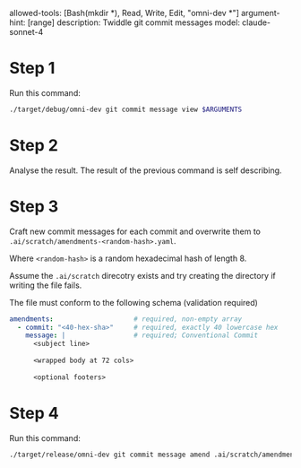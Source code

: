 allowed-tools: [Bash(mkdir *), Read, Write, Edit, "omni-dev *"]
argument-hint: [range]
description: Twiddle git commit messages
model: claude-sonnet-4

# Step 1
Run this command:

```bash
./target/debug/omni-dev git commit message view $ARGUMENTS
```

# Step 2
Analyse the result.  The result of the previous command is self describing.

# Step 3
Craft new commit messages for each commit and overwrite them to `.ai/scratch/amendments-<random-hash>.yaml`.

Where `<random-hash>` is a random hexadecimal hash of length 8.

Assume the `.ai/scratch` direcotry exists and try creating the directory if writing the file fails.

The file must conform to the following schema (validation required)
```yaml
amendments:                    # required, non-empty array
  - commit: "<40-hex-sha>"     # required, exactly 40 lowercase hex
    message: |                 # required; Conventional Commit
      <subject line>
      
      <wrapped body at 72 cols>
      
      <optional footers>
```

# Step 4
Run this command:

```bash
./target/release/omni-dev git commit message amend .ai/scratch/amendments-<random-hash>.yaml
```
